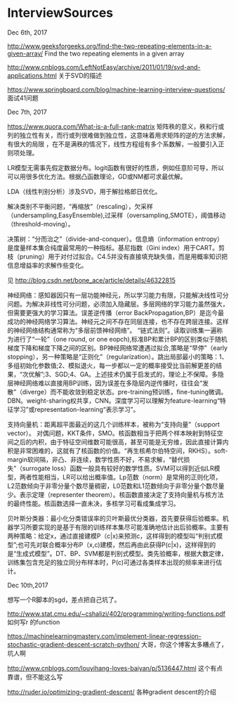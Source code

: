 # InterviewSources

Dec 6th, 2017

 http://www.geeksforgeeks.org/find-the-two-repeating-elements-in-a-given-array/ Find the two repeating elements in a given array

http://www.cnblogs.com/LeftNotEasy/archive/2011/01/19/svd-and-applications.html  关于SVD的描述

https://www.springboard.com/blog/machine-learning-interview-questions/ 面试41问题

Dec 7th, 2017

https://www.quora.com/What-is-a-full-rank-matrix  矩阵秩的意义，秩和行或列的独立性有关，而行或列很难做到独立性，这意味着用求矩阵的逆的方法求解，有很大的局限
，在不是满秩的情况下，线性方程组有多个系数解，一般要引入正则项处理。

LR模型无需事先假定数据分布。logit函数有很好的性质，例如任意阶可导，所以可以用很多优化方法。根据凸函数理论，GD或NM都可求最优解。

LDA（线性判别分析）涉及SVD，用于解拉格郎日优化。

解决类别不平衡问题，“再缩放”（rescaling），欠采样（undersampling,EasyEnsemble),过采样（oversampling,SMOTE），阈值移动（threshold-moving）。

决策树：“分而治之”（divide-and-conquer）。信息熵（information entropy）是度量样本集合纯度最常用的一种指标。基尼指数（Gini index）用于CART。剪枝（pruning）用于对付过拟合。C4.5并没有直接填充缺失值，而是用概率知识把信息增益率的求解作些变化。

见 http://blog.csdn.net/bone_ace/article/details/46322815

神经网络：感知器因只有一层功能神经元，所以学习能力有限，只能解决线性可分问题。为解决非线性可分问题，必须加入隐藏层。多层网络的学习能力虽然强大，但需要更强大的学习算法。误差逆传播（error BackPropagation,BP）是迄今最成功的神经网络学习算法。神经元之间不存在同层连接，也不存在跨层连接。这样的神经网络结构通常称为“多层前馈神经网络”。 “链式法则”。读取训练集一遍称为进行了“一轮”（one round, or one eopch),标准BP和累计BP的区别类似于随机梯度下降和梯度下降之间的区别。BP神经网络常遭遇过拟合,策略是“早停”（early stopping），另一种策略是“正则化”（regularization）。跳出局部最小的策略：1、多组初始化参数值;2、模拟退火，每一步都以一定的概率接受比当前解更差的结果，“次优解”;3、SGD;4、GA。上述技术仍属于启发式的，理论上不保障。多隐层神经网络难以直接用BP训练，因为误差在多隐层内逆传播时，往往会“发散”（diverge）而不能收敛到稳定状态。pre-training预训练，fine-tuning微调。DBN。weight-sharing权共享，CNN。深度学习可以理解为feature-learning“特征学习”或representation-learning“表示学习”。

支持向量机：距离超平面最近的这几个训练样本，被称为“支持向量”（support vector）。 对偶问题，KKT条件，SMO。核函数相当于把两个样本映射到特征空间之后的内积，由于特征空间维数可能很高，甚至可能是无穷维，因此直接计算内积是非常困难的，这就有了核函数的价值。“再生核希尔伯特空间，RKHS）。soft-margin软间隔，非凸、非连续，数学性质不好，不易求解，“替代损失”（surrogate loss）函数一般具有较好的数学性质。SVM可以得到近似LR模型，两者性能相当，LR可以给出概率值。Lp范数（norm）是常用的正则化项，L2范数倾向于非零分量个数尽量稠密，L0范数和L1范数倾向于非零分量个数尽量少。表示定理（representer theorem）。核函数直接决定了支持向量机与核方法的最终性能。核函数选择一直未决，多核学习可看成集成学习。
 
贝叶斯分类器：最小化分类错误率的贝叶斯最优分类器，首先要获得后验概率。机器学习所要实现的是基于有限的训练样本集尽可能准确地估计出后验概率。主要有两种策略：给定x，通过直接建模P（c|x)来预测c，这样得到的模型叫“判别式模型”;也可先对联合概率分布P（x,c)建模，然后再由此获得P(c|x)，这样得到的是“生成式模型”。DT、BP、SVM都是判别式模型。类先验概率，根据大数定律，训练集包含充足的独立同分布样本时，P(c)可通过各类样本出现的频率来进行估计。

Dec 10th,2017

想写一个R脚本的sgd，差点把自己坑了。

http://www.stat.cmu.edu/~cshalizi/402/programming/writing-functions.pdf 如何写r 的function

https://machinelearningmastery.com/implement-linear-regression-stochastic-gradient-descent-scratch-python/ 大哥，你这个博客太多糟点了，坑人啊

http://www.cnblogs.com/louyihang-loves-baiyan/p/5136447.html 这个有点靠谱，但不能这么写

http://ruder.io/optimizing-gradient-descent/ 各种gradient descent的介绍


